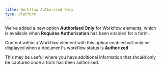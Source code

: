 ```yaml
---
title: Workflow Authorised Only
type: platform
---
```


We've added a new option **Authorised Only** for Workflow elements, which is available when **Requires Authorisation** has been enabled for a form.

Content within a Workflow element with this option enabled will only be displayed when a document's workflow status is **Authorized**

This may be useful where you have additional information that should only be captured once a form has been authorised.